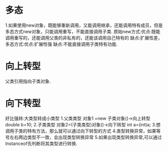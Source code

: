 # 多态
1.如果使用new对象，既能够重新调用，又能调用继承，还能调用特有成员，但是多态方式new对象，只能调用重写，不能直接调用子类.
原始new方式:优点:既能调用重写的，还能调用父类的非私有的，还能该调用自己特有的
缺点:扩展性差，
多态方式:优点:扩展性强
缺点:不能直接调用子类特有功能.
# 向上转型
父类引用指向子类对象.
# 向下转型
好比强转:大类型转成小类型
1.父类类型 对象1 =new 子类对象()->向上转型 double b=10;
2.子类类型 对象2=(子类类型)对象()->向下转型 int a=(int)a;
3.想调用子类的特有方法，那么就可以通过向下转型的方式
4.类型转换异常，如果等号左右两边类型不一致，会出现类型转换异常
5.如果出现类型转换异常,可以通过Instanceof先判断将其类型进行转换.